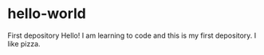 # hello-world
First depository
Hello!
I am learning to code and this is my first depository. I like pizza.
